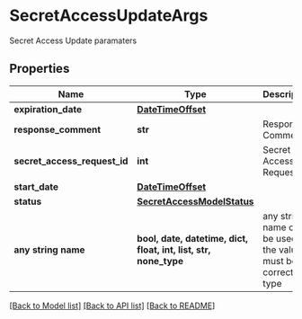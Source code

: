 # SecretAccessUpdateArgs

Secret Access Update paramaters

## Properties
Name | Type | Description | Notes
------------ | ------------- | ------------- | -------------
**expiration_date** | [**DateTimeOffset**](DateTimeOffset.md) |  | [optional] 
**response_comment** | **str** | Response Comment | [optional] 
**secret_access_request_id** | **int** | Secret Access Request Id | [optional] 
**start_date** | [**DateTimeOffset**](DateTimeOffset.md) |  | [optional] 
**status** | [**SecretAccessModelStatus**](SecretAccessModelStatus.md) |  | [optional] 
**any string name** | **bool, date, datetime, dict, float, int, list, str, none_type** | any string name can be used but the value must be the correct type | [optional]

[[Back to Model list]](../README.md#documentation-for-models) [[Back to API list]](../README.md#documentation-for-api-endpoints) [[Back to README]](../README.md)


